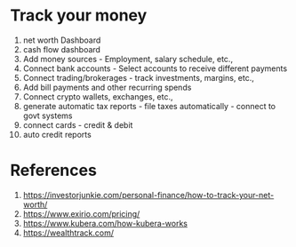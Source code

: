 # Track your money

1. net worth Dashboard
2. cash flow dashboard
3. Add money sources - Employment, salary schedule, etc.,
4. Connect bank accounts - Select accounts to receive different payments
5. Connect trading/brokerages - track investments, margins, etc.,
6. Add bill payments and other recurring spends
7. Connect crypto wallets, exchanges, etc.,
8. generate automatic tax reports - file taxes automatically - connect to govt systems
9. connect cards - credit & debit
10. auto credit reports

# References
1. https://investorjunkie.com/personal-finance/how-to-track-your-net-worth/
2. https://www.exirio.com/pricing/
3. https://www.kubera.com/how-kubera-works
4. https://wealthtrack.com/
